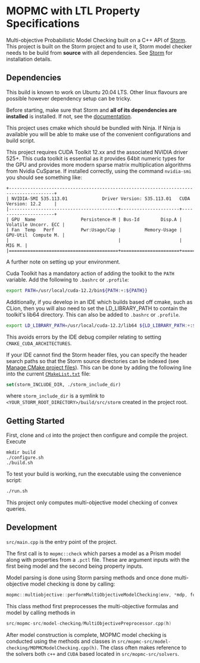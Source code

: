 # MOPMC with LTL Property Specifications
Multi-objective Probabilistic Model Checking built on a C++ API of [Storm](https://www.stormchecker.org).
This project is built on the Storm project and to use it, Storm model checker needs to be build from 
**source** with all dependencies. See [Storm](https://www.stormchecker.org) for installation details.

## Dependencies

This build is known to work on Ubuntu 20.04 LTS. Other linux flavours are possible however dependency setup
can be tricky.

Before starting, make sure that Storm and **all of its dependencies are installed** is installed. If not, see the [documentation](https://www.stormchecker.org/documentation/obtain-storm/build.html).

This project uses cmake which should be bundled with Ninja. If Ninja is available you will be able
to make use of the convenient configurations and build script.

This project requires CUDA Toolkit 12.xx and the associated NVIDIA driver 525+. 
This cuda toolkit is essential as it provides 64bit numeric types for the GPU and provides more modern
sparse matrix multiplication algorithms from Nvidia CuSparse. If installed correctly, using the command `nvidia-smi`
you should see something like:

```
+---------------------------------------------------------------------------------------+
| NVIDIA-SMI 535.113.01             Driver Version: 535.113.01   CUDA Version: 12.2     |
|-----------------------------------------+----------------------+----------------------+
| GPU  Name                 Persistence-M | Bus-Id        Disp.A | Volatile Uncorr. ECC |
| Fan  Temp   Perf          Pwr:Usage/Cap |         Memory-Usage | GPU-Util  Compute M. |
|                                         |                      |               MIG M. |
|=========================================+======================+======================|

```

A further note on setting up your environment. 

Cuda Toolkit has a mandatory action of adding the toolkit to the `PATH` variable. Add the 
following to `.bashrc` or `.profile`:
```bash
export PATH=/usr/local/cuda-12.2/bin${PATH:+:${PATH}}
```

Additionally, if you develop in an IDE which builds based off cmake, such as CLion, then you will also 
need to set the LD_LIBRARY_PATH to contain the toolkit's lib64 directory. This can also be added 
to `.bashrc` or `.profile`. 
```bash
export LD_LIBRARY_PATH=/usr/local/cuda-12.2/lib64 ${LD_LIBRARY_PATH:+:${LD_LIBRARY_PATH}}
```

This avoids errors by the IDE debug compiler relating to setting `CMAKE_CUDA_ARCHITECTURES`.

If your IDE cannot find the Storm header files, you can specify the header search paths so that the Storm source directories
can be indexed (see [Manage CMake project files](https://www.jetbrains.com/help/clion/managing-cmake-project-files.html#nonprj_files)).
This can be done by adding the following line into the current [`CMakeList.txt`](./CMakeLists.txt) file:
```cmake
set(storm_INCLUDE_DIR, ./storm_include_dir)
```
where `storm_include_dir` is a symlink to `<YOUR_STORM_ROOT_DIRECTORY>/build/src/storm` created in the project root.

## Getting Started

First, clone and `cd` into the project then configure and compile the project. Execute
```
mkdir build
./configure.sh
./build.sh
```

To test your build is working, run the executable using the convenience script: 
```bash
./run.sh
```

This project only computes multi-objective model checking of convex queries.

## Development

`src/main.cpp` is the entry point of the project. 

The first call is to `mopmc::check` which parses a model as a Prism model along with 
properties from a `.pctl` file. These are argument inputs with the first being model and the
second being property inputs. 

Model parsing is done using Storm parsing methods and once done multi-objective model
checking is done by calling:
```c++
mopmc::multiobjective::performMultiObjectiveModelChecking(env, *mdp, formulas[0]->asMultiObjectiveFormula());
```

This class method first preprocesses the multi-objective formulas and model by calling 
methods in 
```c++
src/mopmc-src/model-checking/MultiObjectivePreprocessor.cpp(h)
```

After model construction is complete, MOPMC model checking is conducted using
the methods and classes in `src/mopmc-src/model-checking/MOPMCModelChecking.cpp(h)`.
The class often makes reference to the solvers both `c++` and `CUDA` based located in
`src/mopmc-src/solvers`.




